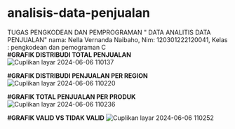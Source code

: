 # analisis-data-penjualan
TUGAS PENGKODEAN DAN PEMPROGRAMAN " DATA ANALITIS DATA PENJUALAN"  nama: Nella Vernanda Naibaho, Nim: 120301222120041, Kelas : pengkodean dan pemograman  C  
**#GRAFIK DISTRIBUDI TOTAL PENJUALAN**
![Cuplikan layar 2024-06-06 110137](https://github.com/nellanaibaho/analisis-data-penjualan/assets/171895516/3d5e7b64-7719-48b0-927c-d21cfd585d64)

**#GRAFIK DISTRIBUDI PENJUALAN PER REGION**
![Cuplikan layar 2024-06-06 110220](https://github.com/nellanaibaho/analisis-data-penjualan/assets/171895516/70f12e87-9288-462a-b115-93f52c2a3b2a)

**#GRAFIK TOTAL PENJUALAN PER PRODUK**
![Cuplikan layar 2024-06-06 110236](https://github.com/nellanaibaho/analisis-data-penjualan/assets/171895516/c90f619e-4092-4fe0-8594-5a472ed21ef2)

**#GRAFIK VALID VS TIDAK VALID**
![Cuplikan layar 2024-06-06 110252](https://github.com/nellanaibaho/analisis-data-penjualan/assets/171895516/ccd626d0-f098-48cb-919a-a7e7a7edc7f0)


